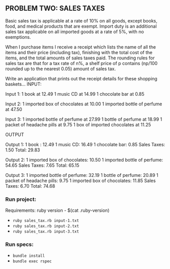 ## PROBLEM TWO: SALES TAXES

Basic sales tax is applicable at a rate of 10% on all goods, except books, food, and medical products that are exempt. Import duty is an additional sales tax applicable on all imported goods at a rate of 5%, with no exemptions.

When I purchase items I receive a receipt which lists the name of all the items and their price (including tax), finishing with the total cost of the items, and the total amounts of sales taxes paid. The rounding rules for sales tax are that for a tax rate of n%, a shelf price of p contains (np/100 rounded up to the nearest 0.05) amount of sales tax.

Write an application that prints out the receipt details for these shopping baskets… INPUT:

Input 1: 1 book at 12.49 1 music CD at 14.99 1 chocolate bar at 0.85

Input 2: 1 imported box of chocolates at 10.00 1 imported bottle of perfume at 47.50

Input 3: 1 imported bottle of perfume at 27.99 1 bottle of perfume at 18.99 1 packet of headache pills at 9.75 1 box of imported chocolates at 11.25

OUTPUT

Output 1: 1 book : 12.49 1 music CD: 16.49 1 chocolate bar: 0.85 Sales Taxes: 1.50 Total: 29.83

Output 2: 1 imported box of chocolates: 10.50 1 imported bottle of perfume: 54.65 Sales Taxes: 7.65 Total: 65.15

Output 3: 1 imported bottle of perfume: 32.19 1 bottle of perfume: 20.89 1 packet of headache pills: 9.75 1 imported box of chocolates: 11.85 Sales Taxes: 6.70 Total: 74.68

### Run project:
  Requirements: ruby version - $(cat .ruby-version)
  - `ruby sales_tax.rb input-1.txt`
  - `ruby sales_tax.rb input-2.txt`
  - `ruby sales_tax.rb input-3.txt`

### Run specs:
 - `bundle install`
 - `bundle exec rspec`
